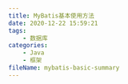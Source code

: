 ```yaml
---
title: MyBatis基本使用方法
date: 2020-12-22 15:59:21
tags:
	- 数据库
categories:
	- Java
	- 框架
fileName: mybatis-basic-summary
---
```




